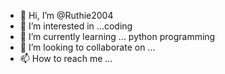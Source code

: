 - 👋 Hi, I’m @Ruthie2004
- 👀 I’m interested in ...coding
- 🌱 I’m currently learning ... python programming
- 💞️ I’m looking to collaborate on ...
- 📫 How to reach me ...

<!---
Ruthie2004/Ruthie2004 is a ✨ special ✨ repository because its `README.md` (this file) appears on your GitHub profile.
You can click the Preview link to take a look at your changes.
--->
